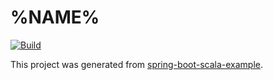 # %NAME%

[![Build](https://github.com/%REPOSITORY%/actions/workflows/build.yml/badge.svg)](https://github.com/%REPOSITORY%/actions/workflows/build.yml)

This project was generated from [spring-boot-scala-example](https://github.com/jecklgamis/spring-boot-scala-example).


